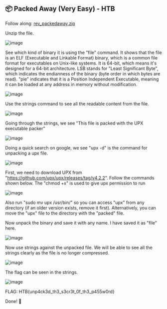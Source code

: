 ## 📦 Packed Away (Very Easy) - HTB
Follow along: [rev_packedaway.zip](https://github.com/moromerx/Blue-Team/blob/main/Challenges/Reverse%20Engineering/Files/rev_packedaway.zip)

Unzip the file.

![image](https://github.com/moromerx/Blue-Team/assets/162036545/24c8c5fe-c4c6-4107-8813-71691217a4ca)

See which kind of binary it is using the "file" command. It shows that the file is an ELF (Executable and Linkable Format) binary, which is a common file format for executables on Unix-like systems. It is 64-bit, which means it's designed for a 64-bit architecture. LSB stands for "Least Significant Byte", which indicates the endianness of the binary (byte order in which bytes are read). "pie" indicates that it is a Position Independent Executable, meaning it can be loaded at any address in memory without modification.

![image](https://github.com/moromerx/Blue-Team/assets/162036545/7adb59d6-3b29-4b30-8c80-d0fbd3cbc92d)

Use the strings command to see all the readable content from the file.

![image](https://github.com/moromerx/Blue-Team/assets/162036545/f459e27e-0bd7-49be-a11b-065b57a83d59)

Going through the strings, we see "This file is packed with the UPX executable packer"

![image](https://github.com/moromerx/Blue-Team/assets/162036545/d7fce28f-8d29-4774-a58a-b6603ea98de3)

Doing a quick search on google, we see "upx -d" is the command for unpacking a upx file.

![image](https://github.com/moromerx/Blue-Team/assets/162036545/95191f8a-0733-423b-b556-22c29c83b7c9)

First, we need to download UPX from "https://github.com/upx/upx/releases/tag/v4.2.2". Follow the commands shown below. 
The "chmod +x" is used to give upx permission to run

![image](https://github.com/moromerx/Blue-Team/assets/162036545/e714a9fb-995d-46a4-b322-51f80c02d7ee)

Also run "sudo mv upx /usr/bin/" so you can access "upx" from any directory (if an older version exists, remove it first). Alternatively, you can move the "upx" file to the directory with the "packed" file.

Now unpack the binary and save it with any name. I have saved it as "file" here.

![image](https://github.com/moromerx/Blue-Team/assets/162036545/6a409c78-d318-4c89-9c73-856aad0e963c)

Now use strings against the unpacked file. We will be able to see all the strings clearly as the file is no longer compressed.

![image](https://github.com/moromerx/Blue-Team/assets/162036545/58932acf-8955-4ea3-85d2-7dddaeb4a623)

The flag can be seen in the strings.

![image](https://github.com/moromerx/Blue-Team/assets/162036545/9132c181-4e70-41e7-a5ca-d0e3a1a83d27)

FLAG: HTB{unp4ck3d_th3_s3cr3t_0f_th3_p455w0rd}

Done! 🎉
